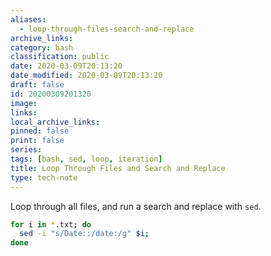 ```yaml
---
aliases:
  - loop-through-files-search-and-replace
archive_links: 
category: bash
classification: public
date: 2020-03-09T20:13:20
date_modified: 2020-03-09T20:13:20
draft: false
id: 20200309201320
image: 
links: 
local_archive_links: 
pinned: false
print: false
series: 
tags: [bash, sed, loop, iteration]
title: Loop Through Files and Search and Replace
type: tech-note
---
```


Loop through all files, and run a search and replace with `sed`.

```sh
for i in *.txt; do
  sed -i "s/Date::/date:/g" $i;
done
```